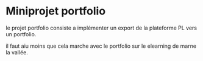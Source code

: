 
# Miniprojet portfolio 

le projet portfolio consiste a implémenter un export de la plateforme PL vers un portfolio.

il faut aiu moins que cela marche avec le portfolio sur le elearning de marne la vallée.
